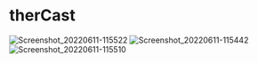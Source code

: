 # therCast

![Screenshot_20220611-115522](https://user-images.githubusercontent.com/67198296/173175420-83c6ab6c-5ddf-431f-a999-19c4225961fd.jpg)
![Screenshot_20220611-115442](https://user-images.githubusercontent.com/67198296/173175423-3a9a9b8f-6edf-4110-8037-2783f1f982b6.jpg)
![Screenshot_20220611-115510](https://user-images.githubusercontent.com/67198296/173175425-7b8c880c-89d6-4942-a0d5-051c035fef07.jpg)
